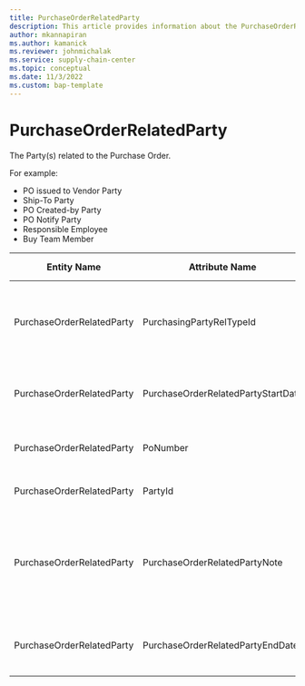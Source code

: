 ```yaml
---
title: PurchaseOrderRelatedParty
description: This article provides information about the PurchaseOrderRelatedParty entity.
author: mkannapiran
ms.author: kamanick
ms.reviewer: johnmichalak
ms.service: supply-chain-center
ms.topic: conceptual
ms.date: 11/3/2022
ms.custom: bap-template
---
```


# PurchaseOrderRelatedParty

The Party(s) related to the Purchase Order.

For example:

- PO issued to Vendor Party
- Ship-To Party
- PO Created-by Party
- PO Notify Party
- Responsible Employee
- Buy Team Member

| **Entity Name** | **Attribute Name** | **IsPrimaryKey** | **Data Type** | **Data Length** | **Description** |
| --- | --- | --- | --- | --- | --- |
| PurchaseOrderRelatedParty | PurchasingPartyRelTypeId | yes | string | 36 | The unique identifier of a Purchasing Party Relationship Type. |
| PurchaseOrderRelatedParty | PurchaseOrderRelatedPartyStartDate | yes | date | 8 | The start date of the Purchase Order Party Relationship. |
| PurchaseOrderRelatedParty | PoNumber | yes | string | 36 | The unique identifier of a Purchase Order. |
| PurchaseOrderRelatedParty | PartyId | yes | string | 36 | The unique identifier of a Party. |
| PurchaseOrderRelatedParty | PurchaseOrderRelatedPartyNote | no | string | 1024 | A note, comment or additional information regarding the Purchase Order Party Relationship. |
| PurchaseOrderRelatedParty | PurchaseOrderRelatedPartyEndDate | no | date | 8 | The end date of the Purchase Order Party Relationship. |
